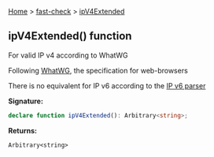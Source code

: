 [Home](/) &gt; [fast-check](../fast-check.md) &gt; [ipV4Extended](ipV4Extended_1.md)

## ipV4Extended() function

For valid IP v4 according to WhatWG

Following [WhatWG](https://url.spec.whatwg.org/)<!-- -->, the specification for web-browsers

There is no equivalent for IP v6 according to the [IP v6 parser](https://url.spec.whatwg.org/#concept-ipv6-parser)

<b>Signature:</b>

```typescript
declare function ipV4Extended(): Arbitrary<string>;
```
<b>Returns:</b>

`Arbitrary<string>`


